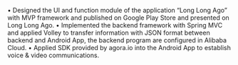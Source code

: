• Designed the UI and function module of the application “Long Long Ago” with MVP framework and
published on Google Play Store and presented on Long Long Ago.
• Implemented the backend framework with Spring MVC and applied Volley to transfer information with JSON
format between backend and Android App, the backend program are configured in Alibaba Cloud.
• Applied SDK provided by agora.io into the Android App to establish voice & video communications.
